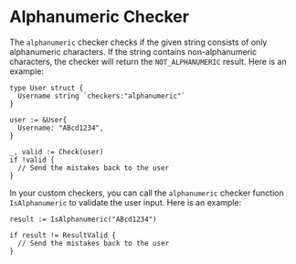 # Alphanumeric Checker

The ```alphanumeric``` checker checks if the given string consists of only alphanumeric characters. If the string contains non-alphanumeric characters, the checker will return the ```NOT_ALPHANUMERIC``` result. Here is an example:

```golang
type User struct {
  Username string `checkers:"alphanumeric"`
}

user := &User{
  Username: "ABcd1234",
}

_, valid := Check(user)
if !valid {
  // Send the mistakes back to the user
}
```

In your custom checkers, you can call the ```alphanumeric``` checker function ```IsAlphanumeric``` to validate the user input. Here is an example:

```golang
result := IsAlphanumeric("ABcd1234")

if result != ResultValid {
  // Send the mistakes back to the user
}
```
